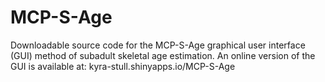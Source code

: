 # MCP-S-Age
Downloadable source code for the MCP-S-Age graphical user interface (GUI) method of subadult skeletal age estimation. An online version of the GUI is available at: kyra-stull.shinyapps.io/MCP-S-Age
